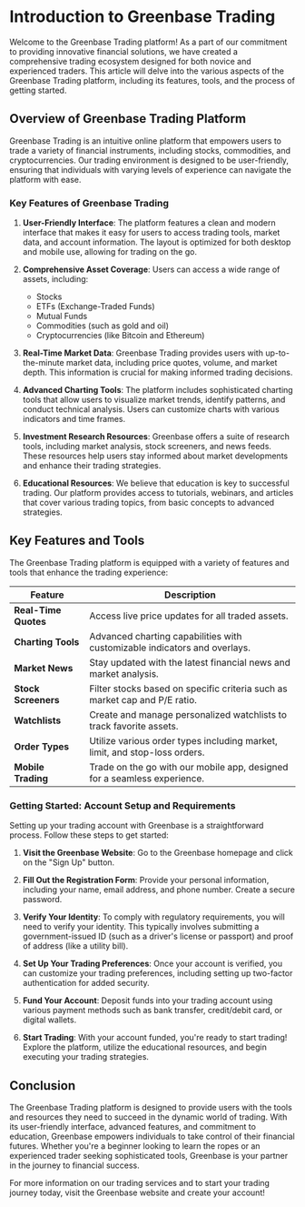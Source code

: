<!-- Page Path: /investing_and_trading/introduction_to_greenbase_trading.md -->

# Introduction to Greenbase Trading

Welcome to the Greenbase Trading platform! As a part of our commitment to providing innovative financial solutions, we have created a comprehensive trading ecosystem designed for both novice and experienced traders. This article will delve into the various aspects of the Greenbase Trading platform, including its features, tools, and the process of getting started.

## Overview of Greenbase Trading Platform

Greenbase Trading is an intuitive online platform that empowers users to trade a variety of financial instruments, including stocks, commodities, and cryptocurrencies. Our trading environment is designed to be user-friendly, ensuring that individuals with varying levels of experience can navigate the platform with ease.

### Key Features of Greenbase Trading

1. **User-Friendly Interface**: The platform features a clean and modern interface that makes it easy for users to access trading tools, market data, and account information. The layout is optimized for both desktop and mobile use, allowing for trading on the go.

2. **Comprehensive Asset Coverage**: Users can access a wide range of assets, including:
   - Stocks
   - ETFs (Exchange-Traded Funds)
   - Mutual Funds
   - Commodities (such as gold and oil)
   - Cryptocurrencies (like Bitcoin and Ethereum)

3. **Real-Time Market Data**: Greenbase Trading provides users with up-to-the-minute market data, including price quotes, volume, and market depth. This information is crucial for making informed trading decisions.

4. **Advanced Charting Tools**: The platform includes sophisticated charting tools that allow users to visualize market trends, identify patterns, and conduct technical analysis. Users can customize charts with various indicators and time frames.

5. **Investment Research Resources**: Greenbase offers a suite of research tools, including market analysis, stock screeners, and news feeds. These resources help users stay informed about market developments and enhance their trading strategies.

6. **Educational Resources**: We believe that education is key to successful trading. Our platform provides access to tutorials, webinars, and articles that cover various trading topics, from basic concepts to advanced strategies.

## Key Features and Tools

The Greenbase Trading platform is equipped with a variety of features and tools that enhance the trading experience:

| Feature                     | Description                                                                 |
|-----------------------------|-----------------------------------------------------------------------------|
| **Real-Time Quotes**        | Access live price updates for all traded assets.                           |
| **Charting Tools**          | Advanced charting capabilities with customizable indicators and overlays.   |
| **Market News**             | Stay updated with the latest financial news and market analysis.           |
| **Stock Screeners**         | Filter stocks based on specific criteria such as market cap and P/E ratio. |
| **Watchlists**              | Create and manage personalized watchlists to track favorite assets.        |
| **Order Types**             | Utilize various order types including market, limit, and stop-loss orders. |
| **Mobile Trading**          | Trade on the go with our mobile app, designed for a seamless experience.   |

### Getting Started: Account Setup and Requirements

Setting up your trading account with Greenbase is a straightforward process. Follow these steps to get started:

1. **Visit the Greenbase Website**: Go to the Greenbase homepage and click on the "Sign Up" button.

2. **Fill Out the Registration Form**: Provide your personal information, including your name, email address, and phone number. Create a secure password.

3. **Verify Your Identity**: To comply with regulatory requirements, you will need to verify your identity. This typically involves submitting a government-issued ID (such as a driver's license or passport) and proof of address (like a utility bill).

4. **Set Up Your Trading Preferences**: Once your account is verified, you can customize your trading preferences, including setting up two-factor authentication for added security.

5. **Fund Your Account**: Deposit funds into your trading account using various payment methods such as bank transfer, credit/debit card, or digital wallets.

6. **Start Trading**: With your account funded, you're ready to start trading! Explore the platform, utilize the educational resources, and begin executing your trading strategies.

## Conclusion

The Greenbase Trading platform is designed to provide users with the tools and resources they need to succeed in the dynamic world of trading. With its user-friendly interface, advanced features, and commitment to education, Greenbase empowers individuals to take control of their financial futures. Whether you're a beginner looking to learn the ropes or an experienced trader seeking sophisticated tools, Greenbase is your partner in the journey to financial success.

For more information on our trading services and to start your trading journey today, visit the Greenbase website and create your account!